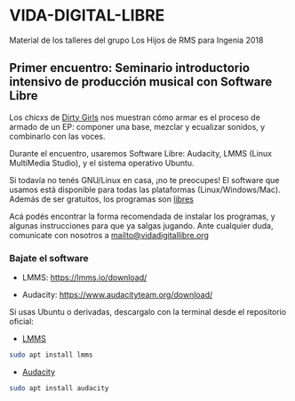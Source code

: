 # VIDA-DIGITAL-LIBRE
Material de los talleres del grupo Los Hijos de RMS para Ingenia 2018

## Primer encuentro: Seminario introductorio intensivo de producción musical con Software Libre

Los chicxs de [Dirty Girls](https://www.youtube.com/channel/UCMNvahIKlplTvbJDNJjivkg) nos muestran cómo armar es el proceso de armado de un EP: componer una base, mezclar y ecualizar sonidos, y combinarlo con las voces.

Durante el encuentro, usaremos Software Libre: Audacity, LMMS (Linux MultiMedia Studio), y el sistema operativo Ubuntu.

Si todavía no tenés GNU/Linux en casa, ¡no te preocupes! El software que usamos está disponible para todas las plataformas (Linux/Windows/Mac). Además de ser gratuitos, los programas son [libres](https://www.gnu.org/philosophy/free-sw.es.html)

Acá podés encontrar la forma recomendada de instalar los programas, y algunas instrucciones para que ya salgas jugando.
Ante cualquier duda, comunicate con nosotros a <mailto@vidadigitallibre.org>

### Bajate el software

* LMMS: https://lmms.io/download/

* Audacity: https://www.audacityteam.org/download/

Si usas Ubuntu o derivadas, descargalo con la terminal desde el repositorio oficial:

* [LMMS](https://asciinema.org/a/rUA9pqkyXhM2shxoeCgigdJSb)

```bash
sudo apt install lmms
```

* [Audacity](https://asciinema.org/a/jNeZHSIy2t42vuJI018ltyK5L)

```bash
sudo apt install audacity
```
